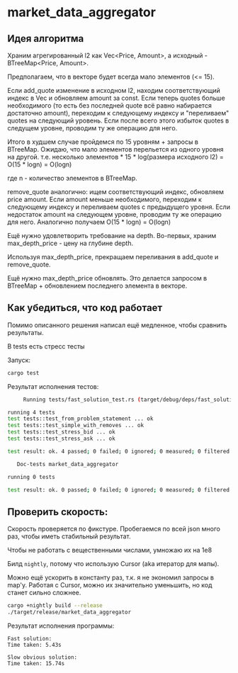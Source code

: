 # market_data_aggregator

## Идея алгоритма

Храним агрегированный l2 как Vec<Price, Amount>, а исходный - BTreeMap<Price, Amount>.

Предполагаем, что в векторе будет всегда мало элементов (<= 15).

Если add_quote изменение в исходном l2, находим соответствующий индекс в Vec и обновляем amount за const. 
Если теперь quotes больше необходимого (то есть без последней quote всё равно набирается достаточно amount), переходим к следующему индексу и "переливаем" quotes на следующий уровень.
Если после всего этого избыток quotes в следущем уровне, проводим ту же операцию для него.

Итого в худшем случае пройдемся по 15 уровням + запросы в BTreeMap. Ожидаю, что мало элементов перельется из одного уровня на другой. т.е. несколько элементов * 15 * log(размера исходного l2) = O(15 * logn) = O(logn) 

где n - количество элементов в BTreeMap.

remove_quote аналогично: ищем соответствующий индекс, обновляем price amount.
Если amount меньше необходимого, переходим к следующему индексу и переливаем quotes с предыдущего уровня.
Если недостаток amount на следующем уровне, проводим ту же операцию для него.
Аналогично получаем O(15 * logn) = O(logn)

Ещё нужно удовлетворить требование на depth. Во-первых, храним max_depth_price - цену на глубине depth.

Используя max_depth_price, прекращаем переливания в add_quote и remove_quote.

Ещё нужно max_depth_price обновлять. Это делается запросом в BTreeMap + обновлением последнего элемента в векторе.

## Как убедиться, что код работает

Помимо описанного решения написал ещё медленное, чтобы сравнить результаты.

В tests есть стресс тесты

Запуск:
```bash
cargo test
```

Результат исполнения тестов:

```bash
     Running tests/fast_solution_test.rs (target/debug/deps/fast_solution_test-a48a9bef4a479007)

running 4 tests
test tests::test_from_problem_statement ... ok
test tests::test_simple_with_removes ... ok
test tests::test_stress_bid ... ok
test tests::test_stress_ask ... ok

test result: ok. 4 passed; 0 failed; 0 ignored; 0 measured; 0 filtered out; finished in 1.11s

   Doc-tests market_data_aggregator

running 0 tests

test result: ok. 0 passed; 0 failed; 0 ignored; 0 measured; 0 filtered out; finished in 0.00s
```

## Проверить скорость:

Скорость проверяется по фикстуре. Пробегаемся по всей json много раз, чтобы иметь стабильный результат.

Чтобы не работать с вещественными числами, умножаю их на 1e8

Билд `nightly`, потому что использую Cursor (aka итератор для мапы).

Можно ещё ускорить в константу раз, т.к. я не экономил запросы в map'у. Работая с Cursor, можно их значительно уменьшить, но код станет сильно сложнее.

```bash
cargo +nightly build --release
./target/release/market_data_aggregator
```

Результат исполнения программы:
```
Fast solution: 
Time taken: 5.43s

Slow obvious solution:
Time taken: 15.74s
```
